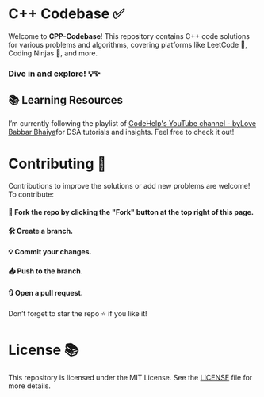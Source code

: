 # C++ Codebase ✅

Welcome to **CPP-Codebase**! This repository contains C++ code solutions for various problems and algorithms, covering platforms like LeetCode 🏅, Coding Ninjas 🧩, and more. 
### Dive in and explore! 💡✨

## 📚 Learning Resources
I’m currently following the playlist of <a href="https://www.youtube.com/playlist?list=PLDzeHZWIZsTryvtXdMr6rPh4IDexB5NIA">CodeHelp's YouTube channel - by</a><a href="https://www.youtube.com/results?search_query=love+babbar">Love Babbar Bhaiya</a>for DSA tutorials and insights. Feel free to check it out!

# Contributing 🌿
Contributions to improve the solutions or add new problems are welcome! To contribute:

#### 🍴 Fork the repo by clicking the "Fork" button at the top right of this page.
#### 🛠️ Create a branch.
#### 💡 Commit your changes.
#### 📤 Push to the branch.
#### 🔃 Open a pull request.

Don’t forget to star the repo ⭐ if you like it!

# License 📚
This repository is licensed under the MIT License. See the <a href="https://github.com/neeru24/Leetcode-Problems/blob/main/LICENSE">LICENSE</a> file for more details.
